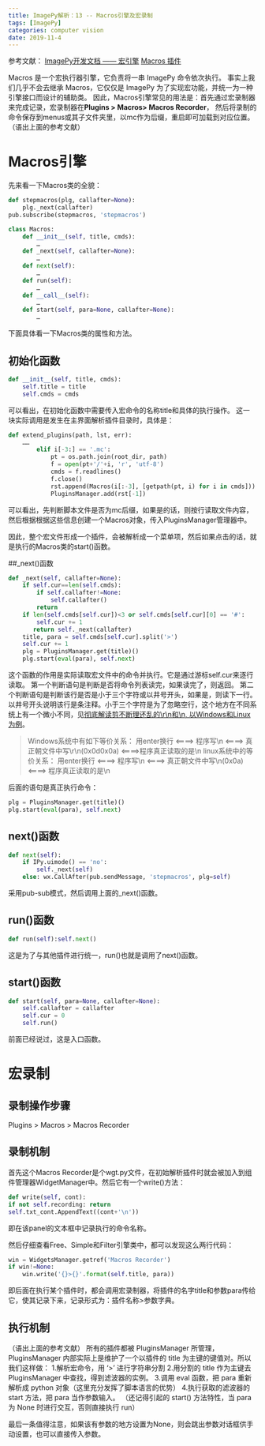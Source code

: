```yaml
---
title: ImagePy解析：13 -- Macros引擎及宏录制
tags: [ImagePy]
categories: computer vision 
date: 2019-11-4
---
```


参考文献：
[ImagePy开发文档 —— 宏引擎](https://zhuanlan.zhihu.com/p/25483846)
[Macros 插件](https://github.com/Image-Py/demoplugin/blob/master/doc/chinese/macros.md#Macros)

Macros 是一个宏执行器引擎，它负责将一串 ImagePy 命令依次执行。 事实上我们几乎不会去继承 Macros，它仅仅是 ImagePy 为了实现宏功能，并统一为一种引擎接口而设计的辅助类。
因此，Macros引擎常见的用法是：首先通过宏录制器来完成记录，宏录制器在**Plugins > Macros> Macros Recorder**， 然后将录制的命令保存到menus或其子文件夹里，以mc作为后缀，重启即可加载到对应位置。（语出上面的参考文献）

# Macros引擎
先来看一下Macros类的全貌：
```python
def stepmacros(plg, callafter=None):
    plg._next(callafter)
pub.subscribe(stepmacros, 'stepmacros')

class Macros:
    def __init__(self, title, cmds):
        …
    def _next(self, callafter=None):
        …
    def next(self):
        …
    def run(self):
        …
    def __call__(self):
        …
    def start(self, para=None, callafter=None):
        …
```
下面具体看一下Macros类的属性和方法。
## 初始化函数
```python
def __init__(self, title, cmds):
    self.title = title
    self.cmds = cmds
```
可以看出，在初始化函数中需要传入宏命令的名称title和具体的执行操作。
这一块实际调用是发生在主界面解析插件目录时，具体是：
```python
def extend_plugins(path, lst, err):
    ……
        elif i[-3:] == '.mc':
            pt = os.path.join(root_dir, path)
            f = open(pt+'/'+i, 'r', 'utf-8')
            cmds = f.readlines()
            f.close()
            rst.append(Macros(i[:-3], [getpath(pt, i) for i in cmds]))
            PluginsManager.add(rst[-1])
```
可以看出，先判断脚本文件是否为mc后缀，如果是的话，则按行读取文件内容，然后根据根据这些信息创建一个Macros对象，传入PluginsManager管理器中。

因此，整个宏文件形成一个插件，会被解析成一个菜单项，然后如果点击的话，就是执行的Macros类的start()函数。

##_next()函数
```python
def _next(self, callafter=None):
    if self.cur==len(self.cmds):
        if self.callafter!=None:
            self.callafter()
        return
    if len(self.cmds[self.cur])<3 or self.cmds[self.cur][0] == '#':
        self.cur += 1
       return self._next(callafter)
    title, para = self.cmds[self.cur].split('>')
    self.cur += 1
    plg = PluginsManager.get(title)()
    plg.start(eval(para), self.next)
```
这个函数的作用是实际读取宏文件中的命令并执行。它是通过游标self.cur来逐行读取。
第一个判断语句是判断是否将命令列表读完，如果读完了，则返回。
第二个判断语句是判断该行是否是小于三个字符或以井号开头，如果是，则读下一行。以井号开头说明该行是条注释。小于三个字符是为了忽略空行，这个地方在不同系统上有一个微小不同，见[彻底解读剪不断理还乱的\r\n和\n, 以Windows和Linux为例](https://blog.csdn.net/stpeace/article/details/45767245)。
> Windows系统中有如下等价关系： 用enter换行 <====> 程序写\n  <====> 真正朝文件中写\r\n(0x0d0x0a) <====>程序真正读取的是\n
> linux系统中的等价关系： 用enter换行 <====> 程序写\n  <====> 真正朝文件中写\n(0x0a)  <====> 程序真正读取的是\n
 
后面的语句是真正执行命令：
```python
plg = PluginsManager.get(title)()
plg.start(eval(para), self.next)
```
## next()函数
```python
def next(self):
    if IPy.uimode() == 'no':
        self._next(self)
    else: wx.CallAfter(pub.sendMessage, 'stepmacros', plg=self)
```
采用pub-sub模式，然后调用上面的_next()函数。

## run()函数
```python
def run(self):self.next()
```
这是为了与其他插件进行统一，run()也就是调用了next()函数。

## start()函数
```python
def start(self, para=None, callafter=None):
    self.callafter = callafter
    self.cur = 0
    self.run()
```
前面已经说过，这是入口函数。

# 宏录制
## 录制操作步骤
Plugins > Macros > Macros Recorder
## 录制机制
首先这个Macros Recorder是个wgt.py文件，在初始解析插件时就会被加入到组件管理器WidgetManager中。然后它有一个write()方法：
```python
def write(self, cont):
if not self.recording: return
self.txt_cont.AppendText((cont+'\n'))
```
即在该panel的文本框中记录执行的命令名称。
 
然后仔细查看Free、Simple和Filter引擎类中，都可以发现这么两行代码：
```python
win = WidgetsManager.getref('Macros Recorder')
if win!=None:
    win.write('{}>{}'.format(self.title, para))
```
即后面在执行某个插件时，都会调用宏录制器，将插件的名字title和参数para传给它，使其记录下来，记录形式为：插件名称>参数字典。
## 执行机制
（语出上面的参考文献）
所有的插件都被 PluginsManager 所管理，PluginsManager 内部实际上是维护了一个以插件的 title 为主键的键值对。所以我们这样做：
1.解析宏命令，用 ‘>’ 进行字符串分割
2.用分割的 title 作为主键去 PluginsManager 中查找，得到滤波器的实例。
3.调用 eval 函数，把 para 重新解析成 python 对象（这里充分发挥了脚本语言的优势）
4.执行获取的滤波器的 start 方法，把 para 当作参数输入。
（还记得引起的 start() 方法特性，当 para 为 None 时进行交互，否则直接执行 run）

最后一条值得注意，如果该有参数的地方设置为None，则会跳出参数对话框供手动设置，也可以直接传入参数。
